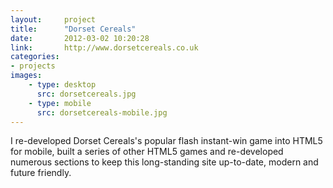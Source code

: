 ```yaml
---
layout:     project
title:      "Dorset Cereals"
date:       2012-03-02 10:20:28
link:       http://www.dorsetcereals.co.uk
categories:
- projects
images:
    - type: desktop
      src: dorsetcereals.jpg
    - type: mobile
      src: dorsetcereals-mobile.jpg
---
```


I re-developed Dorset Cereals's popular flash instant-win game into HTML5 for
mobile, built a series of other HTML5 games and re-developed numerous
sections to keep this long-standing site up-to-date, modern and future
friendly.
